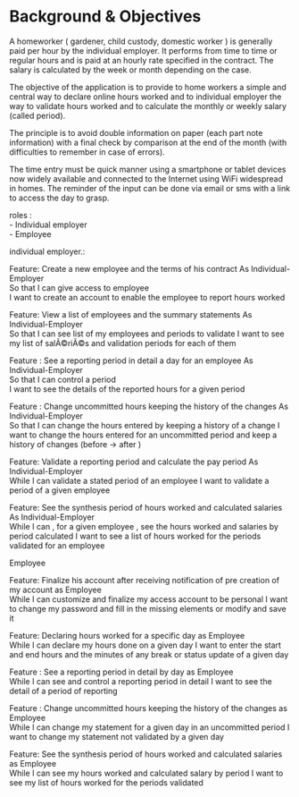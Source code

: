 <H1>Background & Objectives</H1>
<p>A homeworker ( gardener, child custody, domestic worker ) is generally paid per hour by the individual employer. It performs from time to time or regular hours and is paid at an hourly rate specified in the contract. The salary is calculated by the week or month depending on the case.</p>
<p>The objective of the application is to provide to home workers a simple and central way to declare online hours worked and to individual employer the way to validate hours worked and to calculate the monthly or weekly salary  (called period).</p>
<p>The principle is to avoid double information on paper (each part note information) with a final check by comparison at the end of the month (with difficulties to remember in case of errors).</p>
<p>The time entry must be quick manner using a smartphone or tablet devices now widely available and connected to the Internet using WiFi widespread in homes. The reminder of the input can be done via email or sms with a link to access the day to grasp.</p>

<p>roles :<br/>
- Individual employer<br/>
- Employee
</p>
<p>individual employer.:
</p>
<p>Feature: Create a new employee and the terms of his contract
As Individual-Employer<br/>
So that I can give access to employee<br/>
I want to create an account to enable the employee to report hours worked
</p>
<p>Feature: View a list of employees and the summary statements
As Individual-Employer<br/>
So that I can see list of my employees and periods to validate
I want to see my list of sal&Atilde;&copy;ri&Atilde;&copy;s and validation periods for each of them
</p>
<p>Feature : See a reporting period in detail a day for an employee
As Individual-Employer<br/>
So that I can control a period<br/>
I want to see the details of the reported hours for a given period
</p>
<p>Feature : Change uncommitted hours keeping the history of the changes
As Individual-Employer<br/>
So that I can change the hours entered by keeping a history of a change
I want to change the hours entered for an uncommitted period and keep a history of changes (before -&gt; after )
</p>
<p>Feature: Validate a reporting period and calculate the pay period
As Individual-Employer<br/>
While I can validate a stated period of an employee
I want to validate a period of a given employee
</p>
<p>Feature: See the synthesis period of hours worked and calculated salaries
As Individual-Employer<br/>
While I can , for a given employee , see the hours worked and salaries by period calculated
I want to see a list of hours worked for the periods validated for an employee
</p>
<dl>
  <dt>Employee</dt>
  <dd>
  </dd></dl>
  <p>Feature: Finalize his account after receiving notification of pre creation of my account
  as Employee<br/>
  While I can customize and finalize my access account to be personal
  I want to change my password and fill in the missing elements or modify and save it
  </p>
  <p>Feature: Declaring hours worked for a specific day
  as Employee<br/>
  While I can declare my hours done on a given day
  I want to enter the start and end hours and the minutes of any break or status update of a given day
  </p>
  <p>Feature : See a reporting period in detail by day
  as Employee<br/>
  While I can see and control a reporting period in detail
  I want to see the detail of a period of reporting
  </p>
  <p>Feature : Change uncommitted hours keeping the history of the changes
  as Employee<br/>
  While I can change my statement for a given day in an uncommitted period
  I want to change my statement not validated by a given day
  </p>
  <p>Feature: See the synthesis period of hours worked and calculated salaries
  as Employee<br/>
  While I can see my hours worked and calculated salary by period
  I want to see my list of hours worked for the periods validated</p>

